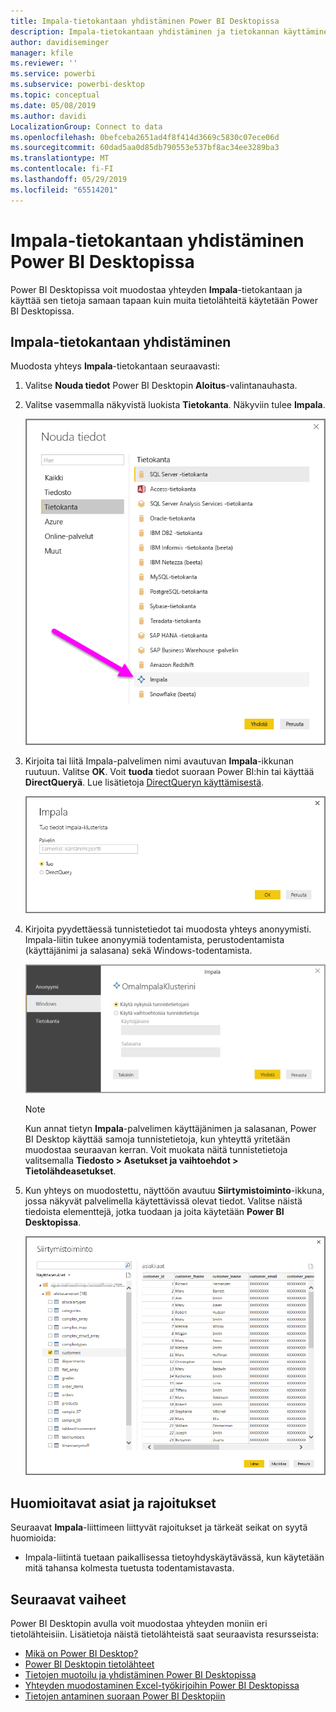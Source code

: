 ```yaml
---
title: Impala-tietokantaan yhdistäminen Power BI Desktopissa
description: Impala-tietokantaan yhdistäminen ja tietokannan käyttäminen helposti Power BI Desktopissa
author: davidiseminger
manager: kfile
ms.reviewer: ''
ms.service: powerbi
ms.subservice: powerbi-desktop
ms.topic: conceptual
ms.date: 05/08/2019
ms.author: davidi
LocalizationGroup: Connect to data
ms.openlocfilehash: 0befceba2651ad4f8f414d3669c5830c07ece06d
ms.sourcegitcommit: 60dad5aa0d85db790553e537bf8ac34ee3289ba3
ms.translationtype: MT
ms.contentlocale: fi-FI
ms.lasthandoff: 05/29/2019
ms.locfileid: "65514201"
---
```

# <a name="connect-to-an-impala-database-in-power-bi-desktop"></a>Impala-tietokantaan yhdistäminen Power BI Desktopissa
Power BI Desktopissa voit muodostaa yhteyden **Impala**-tietokantaan ja käyttää sen tietoja samaan tapaan kuin muita tietolähteitä käytetään Power BI Desktopissa.

## <a name="connect-to-an-impala-database"></a>Impala-tietokantaan yhdistäminen
Muodosta yhteys **Impala**-tietokantaan seuraavasti: 

1. Valitse **Nouda tiedot** Power BI Desktopin **Aloitus**-valintanauhasta. 

2. Valitse vasemmalla näkyvistä luokista **Tietokanta**. Näkyviin tulee **Impala**.

    ![Nouda tiedot](media/desktop-connect-impala/connect_impala_2.png)

3. Kirjoita tai liitä Impala-palvelimen nimi avautuvan **Impala**-ikkunan ruutuun. Valitse **OK**. Voit **tuoda** tiedot suoraan Power BI:hin tai käyttää **DirectQueryä**. Lue lisätietoja [DirectQueryn käyttämisestä](desktop-use-directquery.md).

    ![Impala-ikkuna](media/desktop-connect-impala/connect_impala_3a.png)

4. Kirjoita pyydettäessä tunnistetiedot tai muodosta yhteys anonyymisti. Impala-liitin tukee anonyymiä todentamista, perustodentamista (käyttäjänimi ja salasana) sekä Windows-todentamista.

    ![Impala-liitin](media/desktop-connect-impala/connect_impala_4.png)

    > [!NOTE]
    > Kun annat tietyn **Impala**-palvelimen käyttäjänimen ja salasanan, Power BI Desktop käyttää samoja tunnistetietoja, kun yhteyttä yritetään muodostaa seuraavan kerran. Voit muokata näitä tunnistetietoja valitsemalla **Tiedosto > Asetukset ja vaihtoehdot > Tietolähdeasetukset**.


5. Kun yhteys on muodostettu, näyttöön avautuu **Siirtymistoiminto**-ikkuna, jossa näkyvät palvelimella käytettävissä olevat tiedot. Valitse näistä tiedoista elementtejä, jotka tuodaan ja joita käytetään **Power BI Desktopissa**.

    ![Siirtymistoimintoikkuna](media/desktop-connect-impala/connect_impala_5.png)

## <a name="considerations-and-limitations"></a>Huomioitavat asiat ja rajoitukset
Seuraavat **Impala**-liittimeen liittyvät rajoitukset ja tärkeät seikat on syytä huomioida:

* Impala-liitintä tuetaan paikallisessa tietoyhdyskäytävässä, kun käytetään mitä tahansa kolmesta tuetusta todentamistavasta.

## <a name="next-steps"></a>Seuraavat vaiheet
Power BI Desktopin avulla voit muodostaa yhteyden moniin eri tietolähteisiin. Lisätietoja näistä tietolähteistä saat seuraavista resursseista:

* [Mikä on Power BI Desktop?](desktop-what-is-desktop.md)
* [Power BI Desktopin tietolähteet](desktop-data-sources.md)
* [Tietojen muotoilu ja yhdistäminen Power BI Desktopissa](desktop-shape-and-combine-data.md)
* [Yhteyden muodostaminen Excel-työkirjoihin Power BI Desktopissa](desktop-connect-excel.md)   
* [Tietojen antaminen suoraan Power BI Desktopiin](desktop-enter-data-directly-into-desktop.md)   

